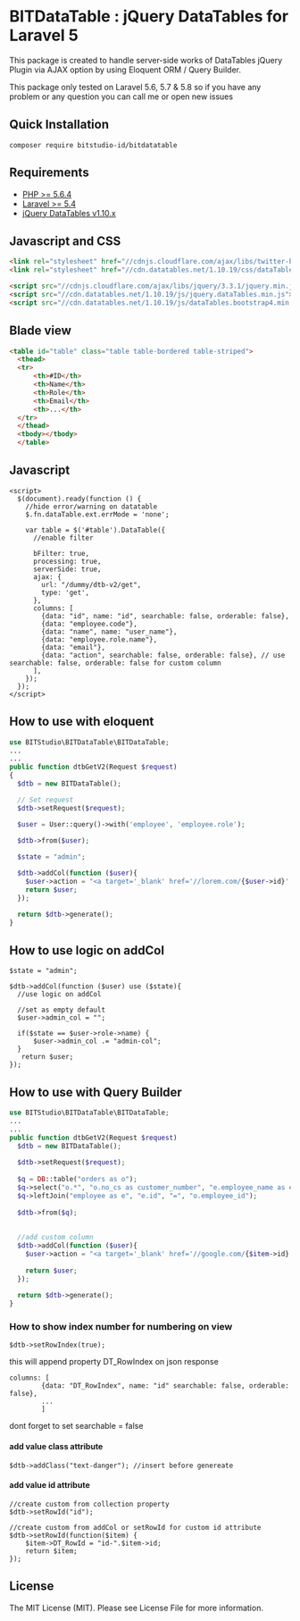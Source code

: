# BITDataTable : jQuery DataTables for Laravel 5

This package is created to handle server-side works of DataTables jQuery Plugin via AJAX option by using Eloquent ORM / Query Builder.

This package only tested on Laravel 5.6, 5.7 & 5.8 so if you have any problem or any question you can call me or open new issues

## Quick Installation
```
composer require bitstudio-id/bitdatatable
```

## Requirements
- [PHP >= 5.6.4](http://php.net/)
- [Laravel >= 5.4](https://github.com/laravel/framework)
- [jQuery DataTables v1.10.x](http://datatables.net/)


## Javascript and CSS
```html
<link rel="stylesheet" href="//cdnjs.cloudflare.com/ajax/libs/twitter-bootstrap/4.1.3/css/bootstrap.css"/>
<link rel="stylesheet" href="//cdn.datatables.net/1.10.19/css/dataTables.bootstrap4.min.css"/>

<script src="//cdnjs.cloudflare.com/ajax/libs/jquery/3.3.1/jquery.min.js"></script>
<script src="//cdn.datatables.net/1.10.19/js/jquery.dataTables.min.js"></script>
<script src="//cdn.datatables.net/1.10.19/js/dataTables.bootstrap4.min.js"></script>
```

## Blade view
```html
<table id="table" class="table table-bordered table-striped">
  <thead>
  <tr>
      <th>#ID</th>
      <th>Name</th>
      <th>Role</th>
      <th>Email</th>
      <th>...</th>
  </tr>
  </thead>
  <tbody></tbody>
  </table>
```

## Javascript
```
<script>
  $(document).ready(function () {
    //hide error/warning on datatable
    $.fn.dataTable.ext.errMode = 'none';
    
    var table = $('#table').DataTable({
      //enable filter
      
      bFilter: true,
      processing: true,
      serverSide: true,
      ajax: {
        url: "/dummy/dtb-v2/get",
        type: 'get',
      },
      columns: [
        {data: "id", name: "id", searchable: false, orderable: false},
        {data: "employee.code"},
        {data: "name", name: "user_name"},
        {data: "employee.role.name"},
        {data: "email"},
        {data: "action", searchable: false, orderable: false}, // use searchable: false, orderable: false for custom column
      ],
    });
  });
</script>
```

## How to use with eloquent
```php
use BITStudio\BITDataTable\BITDataTable;
...
...
public function dtbGetV2(Request $request)
{
  $dtb = new BITDataTable();

  // Set request
  $dtb->setRequest($request);

  $user = User::query()->with('employee', 'employee.role');

  $dtb->from($user);
  
  $state = "admin";

  $dtb->addCol(function ($user){
    $user->action = "<a target='_blank' href='//lorem.com/{$user->id}' class='btn btn-danger'>action-{$item->id}</a>";
    return $user;
  });

  return $dtb->generate();
}
```

## How to use logic on addCol
```
$state = "admin";

$dtb->addCol(function ($user) use ($state){
  //use logic on addCol
      
  //set as empty default
  $user->admin_col = "";
  
  if($state == $user->role->name) {
      $user->admin_col .= "admin-col";
  }
   return $user;
});
```
        
## How to use with Query Builder
```php 
use BITStudio\BITDataTable\BITDataTable;
...
...
public function dtbGetV2(Request $request)
  $dtb = new BITDataTable();
  
  $dtb->setRequest($request);
  
  $q = DB::table("orders as o");
  $q->select("o.*", "o.no_cs as customer_number", "e.employee_name as emp_name");
  $q->leftJoin("employee as e", "e.id", "=", "o.employee_id");
  
  $dtb->from($q);
  
  
  //add custom column
  $dtb->addCol(function ($user){
    $user->action = "<a target='_blank' href='//google.com/{$item->id}' class='btn btn-danger'>action-{$item->id}</a>";
  
    return $user;
  });
  
  return $dtb->generate();
}
```

### How to show index number for numbering on view
```
$dtb->setRowIndex(true);
```
this will append property DT_RowIndex on json response
```
columns: [
        {data: "DT_RowIndex", name: "id" searchable: false, orderable: false},
        ...
        ]
```
dont forget to set searchable = false

#### add value class attribute
```
$dtb->addClass("text-danger"); //insert before genereate
```

#### add value id attribute
```
//create custom from collection property
$dtb->setRowId("id");

//create custom from addCol or setRowId for custom id attribute
$dtb->setRowId(function($item) {
    $item->DT_RowId = "id-".$item->id;
    return $item;
});
```
## License
The MIT License (MIT). Please see License File for more information.
